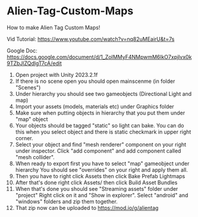 # Alien-Tag-Custom-Maps
How to make Alien Tag Custom Maps!


Vid Tutorial:
https://www.youtube.com/watch?v=nq82uMEairU&t=7s

Google Doc:
https://docs.google.com/document/d/1_ZoIMMyF4NMpwmM6lkO7xpjlvx0k9TZbJlZQdlgT7cA/edit

1. Open project with Unity 2023.2.1f
2. If there is no scene open you should open mainscenme (in folder "Scenes")
3. Under hierarchy you should see two gameobjects (Directional Light and map)
4. Import your assets (models, materials etc) under Graphics folder
5. Make sure when putting objects in hierarchy that you put them under "map" object
6. Your objects should be tagged "static" so light can bake.
   You can do this when you select object and there is static checkmark in upper right corner.
7. Select your object and find "mesh renderer" component on your right under inspector.
   Click "add component" and add component called "mesh collider".
8. When ready to export first you have to select "map" gameobject under hierarchy
   You should see "overrides" on your right and apply them all.
9. Then you have to right click Assets then click Bake Prefab Lightmaps
10. After that's done right click Assets/ then click Build Asset Bundles
11. When that's done you should see "Streaming assets" folder under "project"
    Right click on it and "Show in explorer". Select "android" and "windows" folders and zip them together.
12. That zip now can be uploaded to https://mod.io/g/alientag

